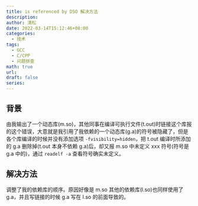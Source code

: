 ```yaml
---
title: is referenced by DSO 解决方法
description: 
author: 清松
date: 2022-03-14T15:12:46+08:00
categories:
  - 技术
tags:
  - GCC
  - C/CPP
  - 问题排查
math: true
url: 
draft: false
series:
---
```

## 背景
由我输出了一个动态库(m.so)，其他同事在编译可执行文件(t.out)时链接这个库报的这个错误，大意就是我引用了我依赖的一个动态库(g.a)的符号被隐藏了，但是各个库编译的时候并没有添加选项 `-fvisibility=hidden`，把 t.out 编译时所添加的 g.a 删除掉(t.out 本身不依赖 g.a)后，却又报 m.so 中未定义 xxx 符号(符号是 g.a 中的)，通过 `readelf -a` 查看符号确实未定义。
## 解决方法
调整了我的依赖库的顺序。原因好像是 m.so 其他的依赖库(l.so)也同样使用了 g.a，并且写链接的时候 g.a  写在 l.so 的前面导致的。